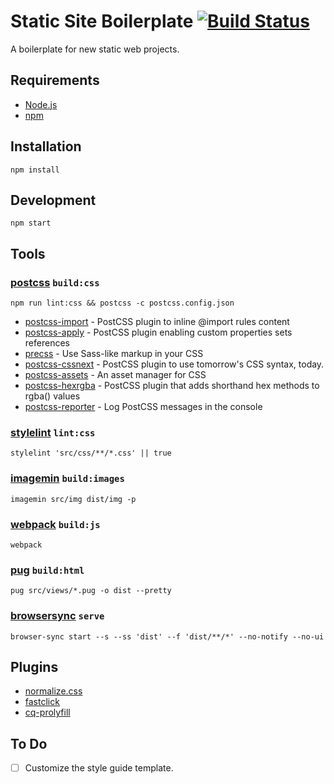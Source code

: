 # Static Site Boilerplate [![Build Status](https://travis-ci.org/jonmilner/web-boilerplate.svg?branch=master)](https://travis-ci.org/jonmilner/web-boilerplate)
A boilerplate for new static web projects.

## Requirements
* [Node.js](https://nodejs.org/en/)
* [npm](https://www.npmjs.com/)

## Installation
```
npm install
```

## Development
```
npm start
```

## Tools

### [postcss](https://github.com/postcss/postcss) ```build:css```
```
npm run lint:css && postcss -c postcss.config.json
```
* [postcss-import](https://github.com/postcss/postcss-import) - PostCSS plugin to inline @import rules content
* [postcss-apply](https://github.com/pascalduez/postcss-apply) - PostCSS plugin enabling custom properties sets references
* [precss](https://github.com/jonathantneal/precss) - Use Sass-like markup in your CSS
* [postcss-cssnext](https://github.com/MoOx/postcss-cssnext) - PostCSS plugin to use tomorrow's CSS syntax, today.
* [postcss-assets](https://github.com/assetsjs/postcss-assets) - An asset manager for CSS
* [postcss-hexrgba](https://github.com/seaneking/postcss-hexrgba) - PostCSS plugin that adds shorthand hex methods to rgba() values
* [postcss-reporter](https://github.com/postcss/postcss-reporter) - Log PostCSS messages in the console

### [stylelint](https://github.com/stylelint/stylelint) ```lint:css```
```
stylelint 'src/css/**/*.css' || true
```

### [imagemin](https://github.com/imagemin/imagemin) ```build:images```
```
imagemin src/img dist/img -p
```

### [webpack](https://github.com/webpack/webpack) ```build:js```
```
webpack
```

### [pug](https://github.com/pugjs/pug) ```build:html```
```
pug src/views/*.pug -o dist --pretty
```

### [browsersync](https://github.com/Browsersync/browser-sync) ```serve```
```
browser-sync start --s --ss 'dist' --f 'dist/**/*' --no-notify --no-ui
```

## Plugins
* [normalize.css](https://github.com/necolas/normalize.css)
* [fastclick](https://github.com/ftlabs/fastclick)
* [cq-prolyfill](https://github.com/ausi/cq-prolyfill)

## To Do
- [ ] Customize the style guide template.
